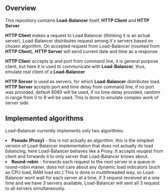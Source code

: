 ## Overview
This repository contains <b>Load-Balancer</b> itself, <b>HTTP Client</b> and <b>HTTP Server</b>

<b>HTTP Client</b> makes a request to Load Balancer (thinking it is an actual server), Load-Balancer distributes request among it`s servers based on chosen algorithm. On accepted request from Load-Balancer (rounted from <b>HTTP Client</b>), <b>HTTP Server</b> will send current date and time as a response <br>

<b>HTTP Clien</b>t accepts ip and port from command line, it is general purpose client, but here it is used to communicate with <b>Load-Balancer</b>, thus, emulate real client of a <b>Load-Balancer</b><br>

<b>HTTP Server</b> is used as servers, for which <b>Load-Balancer</b> distributes load. <b>HTTP Server</b> accepts port and time delay from command line, if no port was provided, default 8080 will be used, if no time delay provided, random in range from 0 to 9 will be used. This is done to emulate complex work of server side.<br>

## Implemented algorithms
Load-Balancer currently implements only two algorithms:
<li> <b>Pseudo (Proxy)</b> - this is not actually an algorithm, this is the simplest version of Load-Balancer implementation that does not actually do load balancing, here Load-Balancer behaves like a Proxy. It accepts reuqest from client and forwards it to only server that Load-Balancer knows about.</li>
<li> <b>Round-robin</b> - forwards each request to the next server in a queue in round-robin maner, does not care about any dynamic load indicators (such as CPU load, RAM load etc.)
This is done in multithreaded way, so Load-Balancer wont wait for each server at a time, if 3 request received at a one time and we have 3 servers available, Load-Balancer will sent all 3 request to all servers simultaneously.<br></li>
